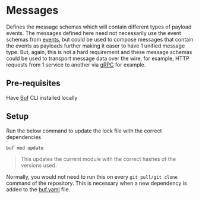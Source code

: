 # Messages

Defines the message schemas which will contain different types of payload events. The messages defined here need not necessarily use the event schemas from [events](../events/), but could be used to compose messages that contain the events as payloads further making it easer to have 1 unified message type. But, again, this is not a hard requirement and these message schemas could be used to transport message data over the wire, for example, HTTP requests from 1 service to another via [gRPC](https://grpc.io/) for example.

## Pre-requisites

Have [Buf](https://docs.buf.build/installation) CLI installed locally

## Setup

Run the below command to update the lock file with the correct dependencies

```shell
buf mod update
```

> This updates the current module with the correct hashes of the versions used.

Normally, you would not need to run this on every `git pull/git clone` command of the repository. This is necessary when a new dependency is added to the [buf.yaml](./buf.yaml) file.

